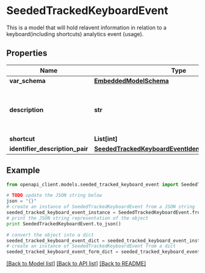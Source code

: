 # SeededTrackedKeyboardEvent

This is a model that will hold relavent information in relation to a keyboard(including shortcuts) analytics event (usage).

## Properties
Name | Type | Description | Notes
------------ | ------------- | ------------- | -------------
**var_schema** | [**EmbeddedModelSchema**](EmbeddedModelSchema.md) |  | [optional] 
**description** | **str** | This also needs structure such as key vals or enums | 
**shortcut** | **List[int]** |  | 
**identifier_description_pair** | [**SeededTrackedKeyboardEventIdentifierDescriptionPairs**](SeededTrackedKeyboardEventIdentifierDescriptionPairs.md) |  | [optional] 

## Example

```python
from openapi_client.models.seeded_tracked_keyboard_event import SeededTrackedKeyboardEvent

# TODO update the JSON string below
json = "{}"
# create an instance of SeededTrackedKeyboardEvent from a JSON string
seeded_tracked_keyboard_event_instance = SeededTrackedKeyboardEvent.from_json(json)
# print the JSON string representation of the object
print SeededTrackedKeyboardEvent.to_json()

# convert the object into a dict
seeded_tracked_keyboard_event_dict = seeded_tracked_keyboard_event_instance.to_dict()
# create an instance of SeededTrackedKeyboardEvent from a dict
seeded_tracked_keyboard_event_form_dict = seeded_tracked_keyboard_event.from_dict(seeded_tracked_keyboard_event_dict)
```
[[Back to Model list]](../README.md#documentation-for-models) [[Back to API list]](../README.md#documentation-for-api-endpoints) [[Back to README]](../README.md)


